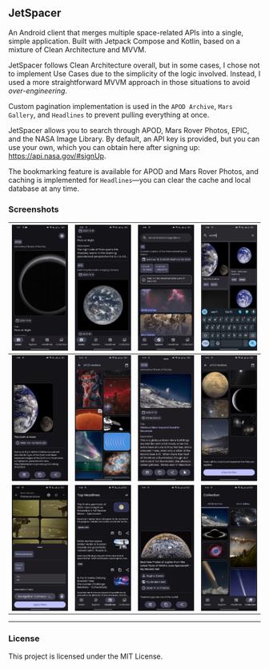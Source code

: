 ## JetSpacer

An Android client that merges multiple space-related APIs into a single, simple application. Built
with Jetpack Compose and Kotlin, based on a mixture of Clean Architecture and MVVM.

JetSpacer follows Clean Architecture overall, but in some cases, I chose not to implement Use Cases
due to the simplicity of the logic involved. Instead, I used a more straightforward MVVM approach in
those situations to avoid _over-engineering_.

Custom pagination implementation is used in the `APOD Archive`, `Mars Gallery`, and `Headlines` to
prevent pulling everything at once.

JetSpacer allows you to search through APOD, Mars Rover Photos, EPIC, and the NASA Image Library. By
default, an API key is provided, but you can use your own, which you can obtain here after signing
up: https://api.nasa.gov/#signUp.

The bookmarking feature is available for APOD and Mars Rover Photos, and caching is implemented for
`Headlines`—you can clear the cache and local database at any time.

### Screenshots

| ![Image 1](assets/1.png) | ![Image 2](assets/2.png)   | ![Image 3](assets/3.png)   | ![Image 4](assets/4.png)   |
|--------------------------|----------------------------|----------------------------|----------------------------|
| ![Image 5](assets/5.png) | ![Image 6](assets/6.png)   | ![Image 7](assets/7.png)   | ![Image 8](assets/8.png)   |
| ![Image 9](assets/9.png) | ![Image 10](assets/10.png) | ![Image 11](assets/11.png) | ![Image 12](assets/12.png) |

---

### License

This project is licensed under the MIT License.